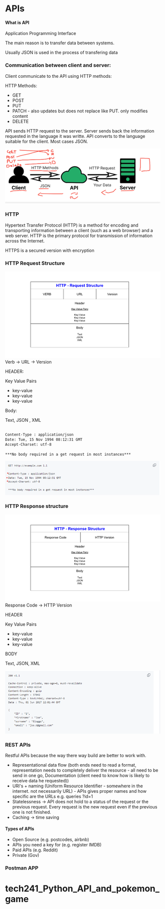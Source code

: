 # APIs

#### What is API
Application Programming Interface

The main reason is to transfer data between systems.

Usually JSON is used in the process of transfering data

### Communication between client and server:

Client communicate to the API using HTTP methods:

HTTP Methods:
* GET
* POST
* PUT
* PATCH - also updates but does not replace like PUT. only modifies content
* DELETE

API sends HTTP request to the server. Server sends back the information requested in the language it was writte.
API converts to the language suitable for the client. Most cases JSON.

![Communication](MicrosoftTeams-image%20(3).png)

### HTTP
Hypertext Transfer Protocol (HTTP) is a method for encoding and transporting information between a client (such as a web browser) and a web server. HTTP is the primary protocol for transmission of information across the Internet.

HTTPS is a secured version with encryption

### HTTP Request Structure
![Communication](MicrosoftTeams-image%20(4).png)
Verb -> URL -> Version

HEADER:

Key Value Pairs

* key-value
* key-value
* key-value

Body:

Text, JSON , XML

```GET https://example.com 1.1

Content-Type : application/json
Date: Tue, 15 Nov 1994 08:12:31 GMT
Accept-Charset: utf-8

***No body required in a get request in most instances***
```
![Communication](MicrosoftTeams-image%20(5).png)
### HTTP Response structure
![Communication](MicrosoftTeams-image%20(6).png)
Response Code -> HTTP Version

HEADER

Key Value Pairs

* key-value
* key-value
* key-value


BODY

Text, JSON, XML

![Communication](MicrosoftTeams-image%20(7).png)
### REST APIs

Restful APIs because the way there way build are better to work with.

* Representational data flow (both ends need to read a format, representation needs to completely deliver the resource - all need to be send in one go, Documentation (client need to know how is likely to receive data he requested))
* URI's + naming (Uniform Resource Identifier - somewhere in the internet. not necessarily URL) - APIs gives proper names and how specific are the URLs e.g. queries ?id=1
* Statelessness -> API does not hold to a status of the request or the previous request. Every request is the new request even if the previous one is not finished.
* Caching -> time saving 


#### Types of APIs

* Open Source (e.g. postcodes, airbnb)
* APIs you need a key for (e.g. register IMDB)
* Paid APIs (e.g. Reddit)
* Private (Gov)

### Postman APP
# tech241_Python_API_and_pokemon_game
